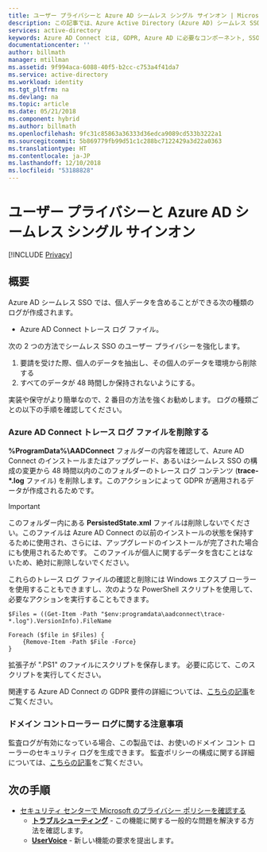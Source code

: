 ```yaml
---
title: ユーザー プライバシーと Azure AD シームレス シングル サインオン | Microsoft Docs
description: この記事では、Azure Active Directory (Azure AD) シームレス SSO および GDPR コンプライアンスについて説明します。
services: active-directory
keywords: Azure AD Connect とは, GDPR, Azure AD に必要なコンポーネント, SSO, シングル サインオン
documentationcenter: ''
author: billmath
manager: mtillman
ms.assetid: 9f994aca-6088-40f5-b2cc-c753a4f41da7
ms.service: active-directory
ms.workload: identity
ms.tgt_pltfrm: na
ms.devlang: na
ms.topic: article
ms.date: 05/21/2018
ms.component: hybrid
ms.author: billmath
ms.openlocfilehash: 9fc31c85863a36333d36edca9089cd533b3222a1
ms.sourcegitcommit: 5b869779fb99d51c1c288bc7122429a3d22a0363
ms.translationtype: HT
ms.contentlocale: ja-JP
ms.lasthandoff: 12/10/2018
ms.locfileid: "53188828"
---
```

# <a name="user-privacy-and-azure-ad-seamless-single-sign-on"></a>ユーザー プライバシーと Azure AD シームレス シングル サインオン

[!INCLUDE [Privacy](../../../includes/gdpr-intro-sentence.md)]

## <a name="overview"></a>概要


Azure AD シームレス SSO では、個人データを含めることができる次の種類のログが作成されます。 

- Azure AD Connect トレース ログ ファイル。

次の 2 つの方法でシームレス SSO のユーザー プライバシーを強化します。

1.  要請を受けた際、個人のデータを抽出し、その個人のデータを環境から削除する
2.  すべてのデータが 48 時間しか保持されないようにする。

実装や保守がより簡単なので、2 番目の方法を強くお勧めします。 ログの種類ごとの以下の手順を確認してください。

### <a name="delete-azure-ad-connect-trace-log-files"></a>Azure AD Connect トレース ログ ファイルを削除する

**%ProgramData%\AADConnect** フォルダーの内容を確認して、Azure AD Connect のインストールまたはアップグレード、あるいはシームレス SSO の構成の変更から 48 時間以内のこのフォルダーのトレース ログ コンテンツ (**trace-\*.log** ファイル) を削除します。このアクションによって GDPR が適用されるデータが作成されるためです。

>[!IMPORTANT]
>このフォルダー内にある **PersistedState.xml** ファイルは削除しないでください。このファイルは Azure AD Connect の以前のインストールの状態を保持するために使用され、さらには、アップグレードのインストールが完了された場合にも使用されるためです。 このファイルが個人に関するデータを含むことはないため、絶対に削除しないでください。

これらのトレース ログ ファイルの確認と削除には Windows エクスプ ローラーを使用することもできますし、次のような PowerShell スクリプトを使用して、必要なアクションを実行することもできます。

```
$Files = ((Get-Item -Path "$env:programdata\aadconnect\trace-*.log").VersionInfo).FileName 
 
Foreach ($file in $Files) { 
    {Remove-Item -Path $File -Force} 
}
```

拡張子が ".PS1" のファイルにスクリプトを保存します。 必要に応じて、このスクリプトを実行してください。

関連する Azure AD Connect の GDPR 要件の詳細については、[こちらの記事](reference-connect-user-privacy.md)をご覧ください。

### <a name="note-about-domain-controller-logs"></a>ドメイン コントローラー ログに関する注意事項

監査ログが有効になっている場合、この製品では、お使いのドメイン コント ローラーのセキュリティ ログを生成できます。 監査ポリシーの構成に関する詳細については、[こちらの記事](https://technet.microsoft.com/library/dd277403.aspx)をご覧ください。

## <a name="next-steps"></a>次の手順
* [セキュリティ センターで Microsoft のプライバシー ポリシーを確認する](https://www.microsoft.com/trustcenter)
  - [**トラブルシューティング**](tshoot-connect-sso.md) - この機能に関する一般的な問題を解決する方法を確認します。
  - [**UserVoice**](https://feedback.azure.com/forums/169401-azure-active-directory/category/160611-directory-synchronization-aad-connect) - 新しい機能の要求を提出します。
